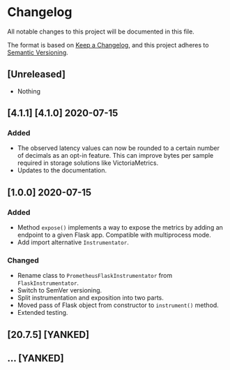 # Changelog

All notable changes to this project will be documented in this file.

The format is based on [Keep a Changelog](https://keepachangelog.com/en/1.0.0/),
and this project adheres to [Semantic Versioning](https://semver.org/spec/v2.0.0.html).

## [Unreleased]

* Nothing

## [4.1.1] [4.1.0] 2020-07-15

### Added

* The observed latency values can now be rounded to a certain number of 
    decimals as an opt-in feature. This can improve bytes per sample required in 
    storage solutions like VictoriaMetrics.
* Updates to the documentation.

## [1.0.0] 2020-07-15

### Added

* Method `expose()` implements a way to expose the metrics by adding an 
    endpoint to a given Flask app. Compatible with multiprocess mode.
* Add import alternative `Instrumentator`.

### Changed

* Rename class to `PrometheusFlaskInstrumentator` from `FlaskInstrumentator`.
* Switch to SemVer versioning.
* Split instrumentation and exposition into two parts.
* Moved pass of Flask object from constructor to `instrument()` method.
* Extended testing.

## [20.7.5] [YANKED]

## ... [YANKED]
